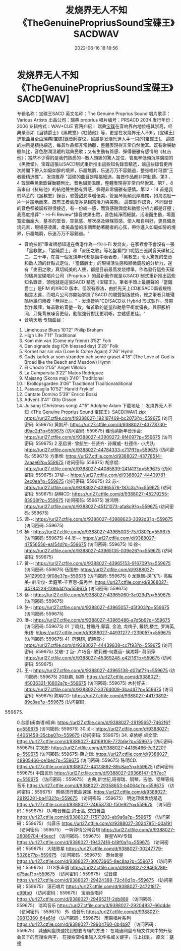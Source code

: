 ﻿---
title: 发烧界无人不知《TheGenuinePropriusSound宝碟王》SACDWAV
date: 2022-06-16 18:18:56
categories: 试音碟、非卖品、发烧碟
tags: 纯音雅乐
---
# 发烧界无人不知《TheGenuinePropriusSound宝碟王》SACD[WAV]

专辑名称：宝碟王SACD
英文名称：The Genuine Proprius Sound
唱片歌手：Various Artists
出品公司：瑞典 proprius
唱片编号：PRSACD 2034
发行年份：2006
专辑格式：WAV+CUE
官网介紹：
瑞典[宝碟](Prorius)在音响界內地位極其崇高，经典录音如《当铺爵士》《黑教堂》《紅結他》等，更是在发烧界无人不知。[宝碟王]选辑曲目全由瑞典[宝碟]錄音師提议，誠屬是发烧乐迷人手一只的[宝碟王]。
這碟的曲目是精挑細选，每首作品都非常動聽，整體表現得非常自然悅耳。既有歌聲動聽無比，音色甜潤溫暖的瑞典民歌；又有生動有質感、彈得優雅有感情的《紅吉他》；當然不少得的是我們熟悉的--數人頭級的驚人定位、管風琴低頻沉厚廣闊的《黑教堂》。宝碟這張以SACD制式重新推出這些知名錄音精选，讓這些錄音更再次將閣下帶入如癡如醉的境界，乐趣無窮，乐迷万万不容錯過，整张唱片可謂"王者級精选碟"。
发烧推荐
"這碟的曲目是精挑細选，每首作品都非常動聽。第3 、4 首瑞典民歌歌聲動聽無比，音色甜潤溫暖，整體表現得非常自然悅耳。第7 、8
首來自《紅結他》的結他聲生動有質感，彈得非常優雅有感情。第12 - 14
首是我們熟悉的《黑教堂》錄音，歌聲甜潤厚暖優美，管風琴低頻沉厚廣闊，如海浪般一片一片踏地而來，既有王者氣度亦見相當活力與美態。
這碟製作認真，不同錄音的音色都被調校得很接近，有一份統一感，而質感甜潤度和動態分析力都是好極；我高度推荐" - Hi-Fi
Review"錄音效果出眾，音色純淨而細膩、活潑而生動，場面寬宏而龐大，基本的堂音、空氣感、層次感及線條質感，使人暗自叫好，更具備发烧元素，現場感凌厲，柔美晶瑩的乐調牽動著聽者的心弦，帶你進入如癡如醉的境界，乐趣無窮，乐迷万万不容錯過。"
- 音响技術"筆者很想知道在香港作為一位Hi-Fi
发烧友，在家裡會不會沒有一張「黑教堂」、「當鋪爵士」和「麥田之歌」等名盤看門口呢這三張試音天碟紅足二、三十年，在每一個发烧年代都是箇中表表者，「黑教堂」令人驚異的堂音和數人頭的針點式定位，「當鋪爵士」的現場活生感和顯微鏡般的分析力，還有「麥田之歌」真切純美的人聲，都是目前最高发烧標準。作為發行這些天碟的瑞典宝碟唱片公司（Proprius
）的最新動作就是以SACD 制式重新推出這些知名錄音，頭炮就是這張SACD 精选《宝碟王》。筆者手頭上最靚聲的「當鋪爵士」是FIM
的XRCD 版本，但沒有辦法，由於先天上CD和SACD兩者規格相差太遠，而唱片公司亦開始掌握了SACD
的靚聲製版技術，總之筆者只能殘酷地說句兩者「無得比」。" - 发烧音响"CD/SACD以 Hybrid
形式製作。母帶製作嚴謹，每首歌的音壓一致，每首歌的能量和動態平衝度優良。與原版相同，只覺背景噪音更低，動態強弱對比更明晰，立體感更佳。"
- 音响天地
专辑曲目：
1. Limehouse Blues 10′12″
Philip Braham
2. High Life 7′11″
Traditional
3. Kom min van (Come my friend) 3′52″
Folk
4. Den signade dag (Oh blessed day) 3′29″
Folk
5. Kornet har sin vila (Love Is Come Again) 2′26″
Hymn
6. Guds karlek ar som stranden och some graset 4′18″
(The Love of God is Broad like the Beach and Meadow)
Hymn
7. El Choclo 2′05″
Angel Villoldo
8. La Cumparsita 3′22″
Matos Rodriguez
9. Majsang (Skona maj) 3′40″
Traditional
10. I Brollopsgarden 3′06″
Traditional
Traditionalditional
11. Passacaglia 10′52″
Harald Fryklof
12. Cantate Domino 5′39″
Enrico Bossi
13. Advent 3′41″
Otto Olsson
14. Julsang (Christmas song) 4′15″
Adolphe Adam
下载地址：
发烧界无人不知《The Genuine Proprius Sound 宝碟王》SACD[WAV].zip: https://url27.ctfile.com/f/9388027-192187469-bc2073?p=559675
(访问密码: 559675)
黄凯芹: https://url27.ctfile.com/d/9388027-43778730-d9ac2d?p=559675
(访问密码: 559675)
维也纳新年音乐会: https://url27.ctfile.com/d/9388027-43909272-8f4097?p=559675
(访问密码: 559675)
2 巫启贤- 曾航生- 任贤齐- 孙耀威- 杜德伟- 小虎队: https://url27.ctfile.com/d/9388027-44784333-c717ff?p=559675
(访问密码: 559675)
方季惟: https://url27.ctfile.com/d/9388027-43778514-2aaae6?p=559675
(访问密码: 559675)
胡彦斌: https://url27.ctfile.com/d/9388027-44085839-241413?p=559675
(访问密码: 559675)
37黎--: https://url27.ctfile.com/d/9388027-44439781-2ec0ea?p=559675
(访问密码: 559675)
22 苏-: https://url27.ctfile.com/d/9388027-43965576-187c3c?p=559675
(访问密码: 559675)
胡琳CD: https://url27.ctfile.com/d/9388027-45279255-83908f?p=559675
(访问密码: 559675)
游鸿明: https://url27.ctfile.com/d/9388027-45121073-afa8c9?p=559675
(访问密码: 559675)
24. 谭--: https://url27.ctfile.com/d/9388027-43988623-3392d3?p=559675
(访问密码: 559675)
06. 杨-: https://url27.ctfile.com/d/9388027-43965003-757080?p=559675
(访问密码: 559675)
44.吴--: https://url27.ctfile.com/d/9388027-47556556-ea154d?p=559675
(访问密码: 559675)
10.徐-: https://url27.ctfile.com/d/9388027-43965135-039e26?p=559675
(访问密码: 559675)
15. 黄--: https://url27.ctfile.com/d/9388027-43965153-916709?p=559675
(访问密码: 559675)
伍国忠: https://url27.ctfile.com/d/9388027-34129993-9f08e3?p=559675
(访问密码: 559675)
0 龙飘飘-凤飞飞- 高胜美- 韩宝仪-
孟庭苇-千百惠-奚秀兰: https://url27.ctfile.com/d/9388027-44784228-f396d4?p=559675
(访问密码: 559675)
07. 蔡-: https://url27.ctfile.com/d/9388027-43965060-3c929d?p=559675
(访问密码: 559675)
03. 张-: https://url27.ctfile.com/d/9388027-43965057-d5f303?p=559675
(访问密码: 559675)
20. 潘-: https://url27.ctfile.com/d/9388027-43965486-a7d5b9?p=559675
(访问密码: 559675)
01 丁晓红, 甘雅丹,郭宴, 金池, 龙梅子, 戴娆,楼兰, 罗海英,米线: https://url27.ctfile.com/d/9388027-44931277-f23905?p=559675
(访问密码: 559675)
41  范玮琪, 范晓萱-: https://url27.ctfile.com/d/9388027-44439838-cc7f93?p=559675
(访问密码: 559675)
艾敬-丁当- 卢巧音- 歌莉雅-何嘉丽- 侯湘婷- 蒋丽萍: https://url27.ctfile.com/d/9388027-45369248-e42f16?p=559675
(访问密码: 559675)
11. 王-: https://url27.ctfile.com/d/9388027-43965138-d07af7?p=559675
(访问密码: 559675)
20赵鹏, 赵照: https://url27.ctfile.com/d/9388027-45036321-16802a?p=559675
(访问密码: 559675)
木村好夫: https://url27.ctfile.com/d/9388027-33764009-3bad47?p=559675
(访问密码: 559675)
陈明CD:
https://url27.ctfile.com/d/9388027-44173892-89c8ae?p=559675
(访问密码:
559675)
0.台語(闽南语)經典: https://url27.ctfile.com/d/9388027-29195657-7462f6?p=559675
(访问密码: 559675)
30.关-: https://url27.ctfile.com/d/9388027-44061458-35cbe0?p=559675
(访问密码: 559675)
34. 卓依婷,卓文萱: https://url27.ctfile.com/d/9388027-44168108-772b6e?p=559675
(访问密码: 559675)
宗次郎: https://url27.ctfile.com/d/9388027-44165466-7e3220?p=559675
(访问密码: 559675)
薛之谦: https://url27.ctfile.com/d/9388027-48905466-ce1bec?p=559675
(访问密码: 559675)
陈明CD: https://url27.ctfile.com/d/9388027-44173892-89c8ae?p=559675
(访问密码: 559675)
中国民乐
https://url27.ctfile.com/d/9388027-29366147-0ff7ec?p=559675
（访问密码：559675）
古典,新世纪,班得瑞、钢琴、吉他、钢琴等纯音乐
https://url27.ctfile.com/d/9388027-29358653-b4064c?p=559675
（访问密码：559675）
网络流行歌曲速递.
https://url27.ctfile.com/d/9388027-29193281-ba4132?p=559675
（访问密码：559675）
明达顶级发烧精选
https://url27.ctfile.com/d/9388027-24653730-f50e92?p=559675
（访问密码：559675）
DJ电音舞曲,的士高, 交谊舞曲
https://url27.ctfile.com/d/9388027-17571203-eb9a6a?p=559675
（访问密码：559675）
纯音乐
https://url27.ctfile.com/d/9388027-30247851-00a191
（访问密码：559675）
一听钟情公司合辑
https://url27.ctfile.com/d/9388027-28089704-45eecf
（访问密码：559675）
群星WAV专辑
https://url27.ctfile.com/d/9388027-19437416-b18f0a?p=559675
（访问密码：559675）
大陆歌星
https://url27.ctfile.com/d/9388027-30247779-5328b7?p=559675
（访问密码：559675）
港台歌星
https://url27.ctfile.com/d/9388027-30073965-8ec8aa?p=559675
（访问密码：559675）
DTS多声道
https://url27.ctfile.com/d/9388027-29465289-d75aaf?p=559675
（访问密码：559675）
试音碟
https://url27.ctfile.com/d/9388027-29424388-72c40d?p=559675
（访问密码：559675）
滚石唱片
https://url27.ctfile.com/d/9388027-24721817-c99fb0
（访问密码：559675）
宝丽金唱片
https://url27.ctfile.com/d/9388027-29465211-2db889
（访问密码：559675）
瑞鸣音乐
https://url27.ctfile.com/d/9388027-29204837-66d4de
（访问密码：559675）
外  语音乐
https://url27.ctfile.com/d/9388027-39813360-64a61d
（访问密码：559675）
雨果唱片系列
https://url27.ctfile.com/d/9388027-29904760-0b4b97
（访问密码：559675）
城通网盘快速找到想要专辑的方法：
在城通网盘专辑文件夹中的升级会员下的有搜索两字，
在搜索空格里输入文件名或关键字，马上找到。
原文：[链接](https://blog.sina.com.cn/s/blog_1647c7e7601030xtn.html)